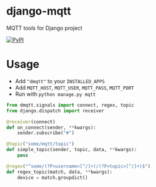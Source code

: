 # django-mqtt

MQTT tools for Django project

[![PyPI](https://img.shields.io/pypi/v/django-mqtt)](https://pypi.org/project/django-mqtt/)

# Usage

- Add `"dmqtt"` to your `INSTALLED_APPS`
- Add `MQTT_HOST`, `MQTT_USER`, `MQTT_PASS`, `MQTT_PORT`
- Run with `python manage.py mqtt`

```python
from dmqtt.signals import connect, regex, topic
from django.dispatch import receiver

@receiver(connect)
def on_connect(sender, **kwargs):
    sender.subscribe("#")

@topic("some/mqtt/topic")
def simple_topic(sender, topic, data, **kwargs):
    pass

@regex("^some/(?P<username>[^/]+)/(?P<topic>[^/]+)$")
def regex_topic(match, data, **kwargs):
    device = match.groupdict()
```
